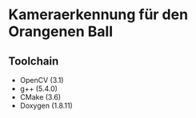 # Kameraerkennung für den Orangenen Ball
## Toolchain
* OpenCV (3.1)
* g++ (5.4.0)
* CMake (3.6)
* Doxygen (1.8.11)